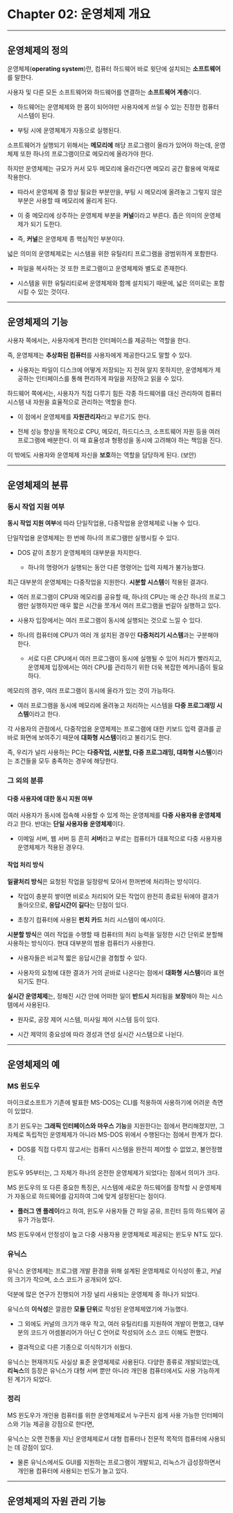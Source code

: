 # Chapter 02: 운영체제 개요

---

## 운영체제의 정의

운영체제(**operating system**)란, 컴퓨터 하드웨어 바로 윗단에 설치되는 **소프트웨어**를 말한다.

사용자 및 다른 모든 소프트웨어와 하드웨어를 연결하는 **소프트웨어 계층**이다.

- 하드웨어는 운영체제와 한 몸이 되어야만 사용자에게 쓰일 수 있는 진정한 컴퓨터 시스템이 된다.

- 부팅 시에 운영체제가 자동으로 실행된다.

소프트웨어가 실행되기 위해서는 **메모리에** 해당 프로그램이 올라가 있어야 하는데, 운영체제 또한 하나의 프로그램이므로 메모리에 올라가야 한다.

하지만 운영체제는 규모가 커서 모두 메모리에 올라간다면 메모리 공간 활용에 악재로 작용한다.

- 따라서 운영체제 중 항상 필요한 부분만을, 부팅 시 메모리에 올려놓고 그렇지 않은 부분은 사용할 때 메모리에 올리게 된다.

- 이 중 메모리에 상주하는 운영체제 부분을 **커널**이라고 부른다. 좁은 의미의 운영체제가 되기 도한다.

- 즉, **커널**은 운영체제 종 핵심적인 부분이다.

넓은 의미의 운영체제로는 시스템을 위한 유틸리티 프로그램을 광범위하게 포함한다.

- 파일을 복사하는 것 또한 프로그램이고 운영체제와 별도로 존재한다.

- 시스템을 위한 유틸리티로써 운영체제와 함께 설치되기 때문에, 넓은 의미로는 포함시킬 수 있는 것이다.

---

## 운영체제의 기능

사용자 쪽에서는, 사용자에게 편리한 인터페이스를 제공하는 역할을 한다.

즉, 운영체제는 **추상화된 컴퓨터**를 사용자에게 제공한다고도 말할 수 있다.

- 사용자는 파일이 디스크에 어떻게 저장되는 지 전혀 알지 못하지만, 운영체제가 제공하는 인터페이스를 통해 편리하게 파일을 저장하고 읽을 수 있다.

하드웨어 쪽에서는, 사용자가 직접 다루기 힘든 각종 하드웨어를 대신 관리하여 컴퓨터 시스템 내 자원을 효율적으로 관리하는 역할을 한다.

- 이 점에서 운영체제를 **자원관리자**라고 부르기도 한다.

- 전체 성능 향상을 목적으로 CPU, 메모리, 하드디스크, 소프트웨어 자원 등을 여러 프로그램에 배분한다. 이 때 효율성과 형평성을 동시에 고려해야 하는 책임을 진다.

이 밖에도 사용자와 운영체제 자신을 **보호**하는 역할을 담당하게 된다. (보안)

---

## 운영체제의 분류

### 동시 작업 지원 여부

**동시 작업 지원 여부**에 따라 단일작업용, 다중작업용 운영체제로 나눌 수 있다.

단일작업용 운영체제는 한 번에 하나의 프로그램만 실행시킬 수 있다. 

- DOS 같이 초창기 운영체제의 대부분을 차지한다.
  
  - 하나의 명령어가 실행되는 동안 다른 명령어는 입력 자체가 불가능했다.

최근 대부분의 운영체제는 다중작업을 지원한다. **시분할 시스템**이 적용된 결과다.

- 여러 프로그램이 CPU와 메모리를 공유할 때, 하나의 CPU는 매 순간 하나의 프로그램만 실행하지만 매우 짧은 시간을 쪼개서 여러 프로그램을 번갈아 실행하고 있다.

- 사용자 입장에서는 여러 프로그램이 동시에 실행되는 것으로 느낄 수 있다.

- 하나의 컴퓨터에 CPU가 여러 개 설치된 경우인 **다중처리기 시스템**과는 구분해야 한다.
  
  - 서로 다른 CPU에서 여러 프로그램이 동시에 실행될 수 있어 처리가 빨라지고, 운영체제 입장에서는 여러 CPU를 관리하기 위한 더욱 복잡한 메커니즘이 필요하다.

메모리의 경우, 여러 프로그램이 동시에 올라가 있는 것이 가능하다.

- 여러 프로그램을 동시에 메모리에 올려놓고 처리하는 시스템을 **다중 프로그래밍 시스템**이라고 한다.

각 사용자의 관점에서, 다중작업용 운영체제는 프로그램에 대한 키보드 입력 결과를 곧바로 화면에 보여주기 때문에 **대화형 시스템**이라고 불리기도 한다.

즉, 우리가 널리 사용하는 PC는 **다중작업, 시분할, 다중 프로그래밍, 대화형 시스템**이라는 조건들을 모두 충족하는 경우에 해당한다.

### 그 외의 분류

#### 다중 사용자에 대한 동시 지원 여부

여러 사용자가 동시에 접속해 사용할 수 있게 하는 운영체제를 **다중 사용자용 운영체제**라고 한다. 반대는 **단일 사용자용 운영체제**이다.

- 이메일 서버, 웹 서버 등 흔히 **서버**라고 부르는 컴퓨터가 대표적으로 다중 사용자용 운영체제가 적용된 경우다.

#### 작업 처리 방식

**일괄처리 방식**은 요청된 작업을 일정량씩 모아서 한꺼번에 처리하는 방식이다.

- 작업이 충분히 쌓이면 비로소 처리되어 모든 작업이 완전히 종료된 뒤에야 결과가 돌아오므로, **응답시간이 길다**는 단점이 있다.

- 초창기 컴퓨터에 사용된 **펀치 카드** 처리 시스템이 예시이다.

**시분할 방식**은 여러 작업을 수행할 때 컴퓨터의 처리 능력을 일정한 시간 단위로 분할해 사용하는 방식이다. 현대 대부분의 범용 컴퓨터가 사용한다.

- 사용자들은 비교적 짧은 응답시간을 경험할 수 있다.

- 사용자의 요청에 대한 결과가 거의 곧바로 나온다는 점에서 **대화형 시스템**이라 표현되기도 한다.

**실시간 운영체제**는, 정해진 시간 안에 어떠한 일이 **반드시** 처리됨을 **보장**해야 하는 시스템에서 사용된다.

- 원자로, 공장 제어 시스템, 미사일 제어 시스템 등이 있다.

- 시간 제약의 중요성에 따라 경성과 연성 실시간 시스템으로 나뉜다.

---

## 운영체제의 예

### MS 윈도우

마이크로소프트가 기존에 발표한 MS-DOS는 CLI를 적용하여 사용하기에 어려운 측면이 있었다.

초기 윈도우는 **그래픽 인터페이스와 마우스 기능**을 지원한다는 점에서 편리해졌지만, 그 자체로 독립적인 운영체제가 아니라 MS-DOS 위에서 수행된다는 점에서 한계가 컸다.

- DOS를 직접 다루지 않고서는 컴퓨터 시스템을 완전히 제어할 수 없었고, 불안정했다.

윈도우 95부터는, 그 자체가 하나의 온전한 운영체제가 되었다는 점에서 의미가 크다.

MS 윈도우의 또 다른 중요한 특징은, 시스템에 새로운 하드웨어를 장착할 시 운영체제가 자동으로 하드웨어를 감지하여 그에 맞게 설정된다는 점이다.

- **플러그 앤 플레이**라고 하여, 윈도우 사용자들 간 파일 공유, 프린터 등의 하드웨어 공유가 가능했다.

MS 윈도우에서 안정성이 높고 다중 사용자용 운영체제로 제공되는 윈도우 NT도 있다.

### 유닉스

유닉스 운영체제는 프로그램 개발 환경을 위해 설계된 운영체제로 이식성이 좋고, 커널의 크기가 작으며, 소스 코드가 공개되어 있다.

덕분에 많은 연구가 진행되어 가장 널리 사용되는 운영체제 중 하나가 되었다.

유닉스의 **이식성**은 깔끔한 **모듈 단위**로 작성된 운영체제였기에 가능했다.

- 그 외에도 커널의 크기가 매우 작고, 여러 유틸리티를 지원하여 개발이 편했고, 대부분의 코드가 어셈블리어가 아닌 C 언어로 작성되어 소스 코드 이해도 편했다.

- 결과적으로 다른 기종으로 이식하기가 쉬웠다.

유닉스는 현재까지도 사실상 표준 운영체제로 사용된다. 다양한 종류로 개발되었는데, **리눅스**의 등장은 유닉스가 대형 서버 뿐만 아니라 개인용 컴퓨터에서도 사용 가능하게 된 계기가 되었다.

### 정리

MS 윈도우가 개인용 컴퓨터를 위한 운영체제로서 누구든지 쉽게 사용 가능한 인터페이스와 기능 제공을 강점으로 한다면,

유닉스는 오랜 전통을 지닌 운영체제로서 대형 컴퓨터나 전문적 목적의 컴퓨터에 사용되는 데 강점이 있다.

- 물론 유닉스에서도 GUI를 지원하는 프로그램이 개발되고, 리눅스가 급성장하면서 개인용 컴퓨터에 사용되는 빈도가 늘고 있다.

---

## 운영체제의 자원 관리 기능




